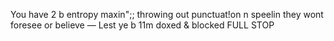 You have 2 b entropy maxin";; throwing out punctuat!on n speelin they wont foresee or believe — Lest ye b 11m doxed &amp; blocked FULL STOP

